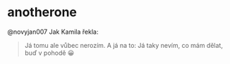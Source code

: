 # anotherone
@novyjan007
Jak Kamila řekla:
> Já tomu ale vůbec nerozím.
A já na to:
> Já taky nevím, co mám dělat, buď v pohodě :grinning: